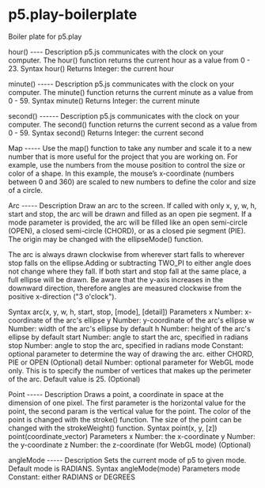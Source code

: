 # p5.play-boilerplate
Boiler plate for p5.play

hour() ----
Description
p5.js communicates with the clock on your computer. The hour() function returns the current hour as a value from 0 - 23.
Syntax
hour()
Returns
Integer: the current hour



minute() -----
Description
p5.js communicates with the clock on your computer. The minute() function returns the current minute as a value from 0 - 59.
Syntax
minute()
Returns
Integer: the current minute



second() ------
Description
p5.js communicates with the clock on your computer. The second() function returns the current second as a value from 0 - 59.
Syntax
second()
Returns
Integer: the current second


Map -----
Use the map() function to take any number and scale it to a new number that is more useful for the project that you are working on. For example, use the numbers from the mouse position to control the size or color of a shape. In this example, the mouse’s x-coordinate (numbers between 0 and 360) are scaled to new numbers to define the color and size of a circle.



Arc -----
Description
Draw an arc to the screen. If called with only x, y, w, h, start and stop, the arc will be drawn and filled as an open pie segment. If a mode parameter is provided, the arc will be filled like an open semi-circle (OPEN), a closed semi-circle (CHORD), or as a closed pie segment (PIE). The origin may be changed with the ellipseMode() function.

The arc is always drawn clockwise from wherever start falls to wherever stop falls on the ellipse.Adding or subtracting TWO_PI to either angle does not change where they fall. If both start and stop fall at the same place, a full ellipse will be drawn. Be aware that the y-axis increases in the downward direction, therefore angles are measured clockwise from the positive x-direction ("3 o'clock").

Syntax
arc(x, y, w, h, start, stop, [mode], [detail])
Parameters
x Number: x-coordinate of the arc's ellipse
y Number: y-coordinate of the arc's ellipse
w Number: width of the arc's ellipse by default
h Number: height of the arc's ellipse by default
start Number: angle to start the arc, specified in radians
stop Number: angle to stop the arc, specified in radians
mode Constant: optional parameter to determine the way of drawing the arc. either CHORD, PIE or OPEN (Optional)
detail Number: optional parameter for WebGL mode only. This is to specify the number of vertices that makes up the perimeter of the arc. Default value is 25. (Optional)


Point -----
Description
Draws a point, a coordinate in space at the dimension of one pixel. The first parameter is the horizontal value for the point, the second param is the vertical value for the point. The color of the point is changed with the stroke() function. The size of the point can be changed with the strokeWeight() function.
Syntax
point(x, y, [z])
point(coordinate_vector)
Parameters
x Number: the x-coordinate
y Number: the y-coordinate
z Number: the z-coordinate (for WebGL mode) (Optional)



angleMode -----
Description
Sets the current mode of p5 to given mode. Default mode is RADIANS.
Syntax
angleMode(mode)
Parameters
mode Constant: either RADIANS or DEGREES
